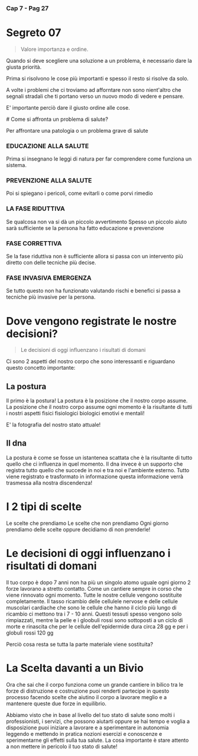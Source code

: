 ### Cap 7 - Pag 27

# Segreto 07

> Valore importanza e ordine.


Quando si deve scegliere una soluzione a un problema, è necessario dare la giusta priorità.

Prima si risolvono le cose più importanti e spesso il resto si risolve da solo.

A volte i problemi che ci troviamo ad afforntare non sono nient'altro che segnali stradali che ti portano verso un nuovo modo di vedere e pensare.

E' importante perciò dare il giusto ordine alle cose.

# Come si affronta un problema di salute?

Per affrontare una patologia o un problema grave di salute 
###  EDUCAZIONE ALLA SALUTE

Prima si insegnano le leggi di natura per far comprendere come funziona un sistema.

### PREVENZIONE ALLA SALUTE
Poi si spiegano i pericoli, come evitarli o come porvi rimedio

### LA FASE RIDUTTIVA
Se qualcosa non va si dà un piccolo avvertimento
Spesso un piccolo aiuto sarà sufficiente se la persona ha fatto educazione e prevenzione

### FASE CORRETTIVA
Se la fase riduttiva non è sufficiente allora si passa con un intervento più diretto con delle tecniche più decise.

### FASE INVASIVA EMERGENZA
Se tutto questo non ha funzionato valutando rischi e benefici si passa a tecniche più invasive per la persona.



# Dove vengono registrate le nostre decisioni?

> Le decisioni di oggi influenzano i risultati di domani

Ci sono 2 aspetti del nostro corpo che sono interessanti e riguardano questo concetto importante:

## La postura

Il primo è la postura! La postura è la posizione che il nostro corpo assume. La posizione che il nostro corpo assume ogni momento è la risultante di tutti i nostri aspetti fisici fisiologici biologici emotivi e mentali!

E' la fotografia del nostro stato attuale!

## Il dna

La postura è come se fosse un istantenea scattata che è la risultante di tutto quello che ci influenza in quel momento. Il dna invece è un supporto che registra tutto quello che succede in noi e tra noi e l'ambiente esterno.
Tutto viene registrato e trasformato in informazione questa informazione verrà trasmessa alla nostra discendenza! 



# I 2 tipi di scelte 

Le scelte che prendiamo
Le scelte che non prendiamo
Ogni giorno prendiamo delle scelte oppure decidiamo di non prenderle!


# Le decisioni di oggi influenzano i risultati di domani

Il tuo corpo è dopo 7 anni non ha più un singolo atomo uguale ogni giorno 2 forze lavorano a stretto contatto. Come un cantiere sempre in corso che viene rinnovato ogni momento. Tutte le nostre cellule vengono sostituite completamente. Il tasso ricambio delle cellulele nervose e delle cellule muscolari cardiache che sono le cellule che hanno il ciclo più lungo di ricambio ci mettono tra i  7 - 10 anni.
Questi tessuti spesso vengono solo rimpiazzati, mentre la pelle e i gloobuli rossi sono sottoposti a un ciclo di morte e rinascita che per le cellule dell'epidermide dura circa 28 gg e per i globuli rossi 120 gg

Perciò cosa resta se tutta la parte materiale viene sostituita? 

#  La Scelta davanti a un Bivio

Ora che sai che il corpo funziona come un grande cantiere in bilico tra le forze di distruzione e costruzione puoi renderti partecipe in questo processo facendo scelte che aiutino il corpo a lavorare meglio e a mantenere queste due forze in equilibrio.

Abbiamo visto che in base al livello del tuo stato di salute sono molti i professionisti, i servizi, che possono aiutarti oppure se hai tempo e voglia a disposizione puoi iniziare a lavorare e a sperimentare in autonomia leggendo e mettendo in pratica nozioni esercizi e conoscenze e sperimentarne gli effetti sulla tua salute. La cosa importante è stare attento a non mettere in pericolo il tuo stato di salute!



